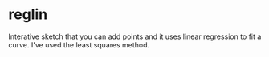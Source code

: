 # reglin
Interative sketch that you can add points and it uses linear regression to fit a curve. I've used the least squares method.
